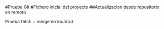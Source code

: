 #Prueba Git
#Fichero inicial del proyecto
##Actualizacion desde repositorio en remoto

Prueba fetch + merge en local xd